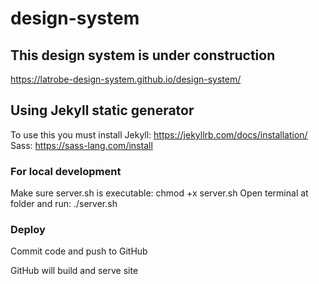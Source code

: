 # design-system
## This design system is under construction

https://latrobe-design-system.github.io/design-system/

## Using Jekyll static generator
To use this you must install
Jekyll: https://jekyllrb.com/docs/installation/
Sass: https://sass-lang.com/install

### For local development
Make sure server.sh is executable: chmod +x server.sh
Open terminal at folder and run: ./server.sh

### Deploy
Commit code and push to GitHub

GitHub will build and serve site
